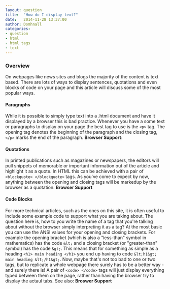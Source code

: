 ```yaml
---
layout: question
title:  "How do I display text?"
date:   2014-11-28 13:37:00
author: Domhnall
categories:
- question
- html
- html tags
- text
---
```


### Overview

On webpages like news sites and blogs the majority of the content is text based. There are lots of ways to display sentences, quotations and even blocks of code on your page and this article will discuss some of the most popular ways.

<!--more-->

#### Paragraphs
While it is possible to simply type text into a .html document and have it displayed by a browser this is bad practice. Whenever you have a some text or paragraphs to display on your page the best tag to use is the `<p>` tag. The opening tag denotes the beginning of the paragraph and the closing tag, `</p>` marks the end of the paragraph. 
**Browser Support**:

#### Quotations
In printed publications such as magazines or newspapers, the editors will pull snippets of memorable or important information out of the article and highlight it as a quote. In HTML this can be achieved with a pair of `<blockquote> </blockquote>` tags. As you've come to expect by now, anything between the opening and closing tags will be markedup by the browser as a quotation.
**Browser Support**


#### Code Blocks
For more technical articles, such as the ones on this site, it is often useful to include some example code to support what you are taking about. The question here is, how to you write the name of a tag that you're talking about without the browser simply interpreting it as a tag? At the most basic you can use the ANSI values for your opening and closing brackets. For example the opening bracket (which is also a "less-than" symbol in mathematics) has the code `&lt;` and a closing bracket (or "greater-than" symbol) has the code `&gt;`. This means that for something as simple as a heading `<h1> main heading </h1>` you end up having to code `&lt;h1&gt; main heading &lt;/h1&gt;`. Now, maybe that's not too bad to one or two tags, but to replicate a whole webpage there surely has to be a better way - and surely there is! 
A pair of `<code> </code>` tags will just display everything typed between them on the page, rather than having the browser try to display the actaul tabs.
See also: <Verbatim>
**Broswer Support**

